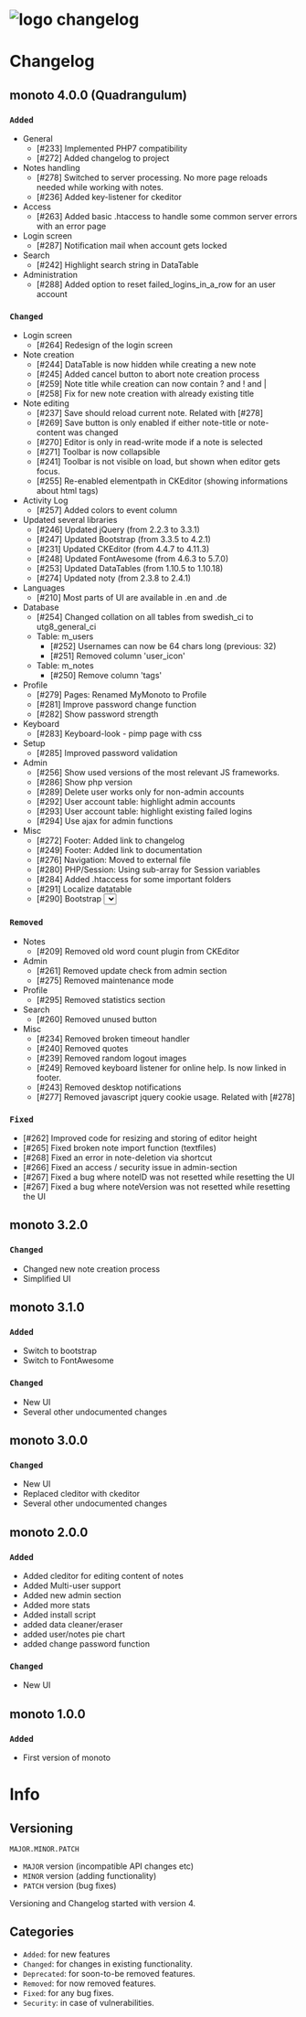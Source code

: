 ![logo](https://raw.githubusercontent.com/yafp/monoto/master/www/images/logo/monotoLogoBlack.png) changelog
==========

# Changelog
## monoto 4.0.0 (Quadrangulum)
###  ```Added```
* General
  * [#233] Implemented PHP7 compatibility
  * [#272] Added changelog to project
* Notes handling
  * [#278] Switched to server processing. No more page reloads needed while working with notes.
  * [#236] Added key-listener for ckeditor
* Access  
  * [#263] Added basic .htaccess to handle some common server errors with an error page
* Login screen
  * [#287] Notification mail when account gets locked
* Search
  * [#242] Highlight search string in DataTable
* Administration
  * [#288] Added option to reset failed_logins_in_a_row for an user account

###  ```Changed```
* Login screen
  * [#264] Redesign of the login screen
* Note creation
  * [#244] DataTable is now hidden while creating a new note
  * [#245] Added cancel button to abort note creation process
  * [#259] Note title while creation can now contain ? and ! and |
  * [#258] Fix for new note creation with already existing title
* Note editing
  * [#237] Save should reload current note. Related with [#278]
  * [#269] Save button is only enabled if either note-title or note-content was changed
  * [#270] Editor is only in read-write mode if a note is selected
  * [#271] Toolbar is now collapsible
  * [#241] Toolbar is not visible on load, but shown when editor gets focus.
  * [#255] Re-enabled elementpath in CKEditor (showing informations about html tags)
* Activity Log  
  * [#257] Added colors to event column
* Updated several libraries  
  * [#246] Updated jQuery (from 2.2.3 to 3.3.1)
  * [#247] Updated Bootstrap (from 3.3.5 to 4.2.1)
  * [#231] Updated CKEditor (from 4.4.7 to 4.11.3)
  * [#248] Updated FontAwesome (from 4.6.3 to 5.7.0)
  * [#253] Updated DataTables (from 1.10.5 to 1.10.18)
  * [#274] Updated noty (from 2.3.8 to 2.4.1)
* Languages
  * [#210] Most parts of UI are available in .en and .de
* Database
  * [#254] Changed collation on all tables from swedish_ci to utg8_general_ci
  * Table: m_users
    * [#252] Usernames can now be 64 chars long (previous: 32)
    * [#251] Removed column 'user_icon'
  * Table: m_notes
    * [#250] Remove column 'tags'
* Profile
    * [#279] Pages: Renamed MyMonoto to Profile
    * [#281] Improve password change function
    * [#282] Show password strength
* Keyboard
    * [#283] Keyboard-look - pimp page with css
* Setup
    * [#285] Improved password validation
* Admin
    * [#256] Show used versions of the most relevant JS frameworks.
    * [#286] Show php version
    * [#289] Delete user works only for non-admin accounts
    * [#292] User account table: highlight admin accounts
    * [#293] User account table: highlight existing failed logins
    * [#294] Use ajax for admin functions
* Misc
  * [#272] Footer: Added link to changelog
  * [#249] Footer: Added link to documentation
  * [#276] Navigation: Moved to external file
  * [#280] PHP/Session: Using sub-array for Session variables
  * [#284] Added .htaccess for some important folders
  * [#291] Localize datatable
  * [#290] Bootstrap <select>

###  ```Removed```
* Notes
  * [#209] Removed old word count plugin from CKEditor
* Admin
  * [#261] Removed update check from admin section
  * [#275] Removed maintenance mode
* Profile
  * [#295] Removed statistics section
* Search
  * [#260] Removed unused button
* Misc
  * [#234] Removed broken timeout handler
  * [#240] Removed quotes
  * [#239] Removed random logout images
  * [#249] Removed keyboard listener for online help. Is now linked in footer.
  * [#243] Removed desktop notifications
  * [#277] Removed javascript jquery cookie usage. Related with [#278]

###  ```Fixed```
* [#262] Improved code for resizing and storing of editor height
* [#265] Fixed broken note import function (textfiles)
* [#268] Fixed an error in note-deletion via shortcut
* [#266] Fixed an access / security issue in admin-section
* [#267] Fixed a bug where noteID was not resetted while resetting the UI
* [#267] Fixed a bug where noteVersion was not resetted while resetting the UI


## monoto 3.2.0
###  ```Changed```
* Changed new note creation process
* Simplified UI


## monoto 3.1.0
###  ```Added```
* Switch to bootstrap
* Switch to FontAwesome

###  ```Changed```
* New UI
* Several other undocumented changes


## monoto 3.0.0
###  ```Changed```
* New UI
* Replaced cleditor with ckeditor
* Several other undocumented changes


## monoto 2.0.0
###  ```Added```
* Added cleditor for editing content of notes
* Added Multi-user support
* Added new admin section
* Added more stats
* Added install script
* added data cleaner/eraser
* added user/notes pie chart
* added change password function

###  ```Changed```
* New UI


## monoto 1.0.0
###  ```Added```
* First version of monoto








# Info
## Versioning

  ```
  MAJOR.MINOR.PATCH
  ```

* ```MAJOR``` version (incompatible API changes etc)
* ```MINOR``` version (adding functionality)
* ```PATCH``` version (bug fixes)

Versioning and Changelog started with version 4.


## Categories
* ```Added```: for new features
* ```Changed```: for changes in existing functionality.
* ```Deprecated```: for soon-to-be removed features.
* ```Removed```: for now removed features.
* ```Fixed```: for any bug fixes.
* ```Security```: in case of vulnerabilities.
